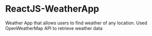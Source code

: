 # ReactJS-WeatherApp
Weather App that allows users to find weather of any location. Used OpenWeatherMap API to retrieve weather data
